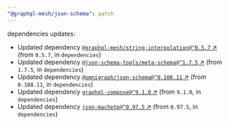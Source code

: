 ```yaml
---
"@graphql-mesh/json-schema": patch
---
```

dependencies updates:
  - Updated dependency [`@graphql-mesh/string-interpolation@^0.5.7` ↗︎](https://www.npmjs.com/package/@graphql-mesh/string-interpolation/v/0.5.7) (from `0.5.7`, in `dependencies`)
  - Updated dependency [`@json-schema-tools/meta-schema@^1.7.5` ↗︎](https://www.npmjs.com/package/@json-schema-tools/meta-schema/v/1.7.5) (from `1.7.5`, in `dependencies`)
  - Updated dependency [`@omnigraph/json-schema@^0.108.11` ↗︎](https://www.npmjs.com/package/@omnigraph/json-schema/v/0.108.11) (from `0.108.11`, in `dependencies`)
  - Updated dependency [`graphql-compose@^9.1.0` ↗︎](https://www.npmjs.com/package/graphql-compose/v/9.1.0) (from `9.1.0`, in `dependencies`)
  - Updated dependency [`json-machete@^0.97.5` ↗︎](https://www.npmjs.com/package/json-machete/v/0.97.5) (from `0.97.5`, in `dependencies`)
